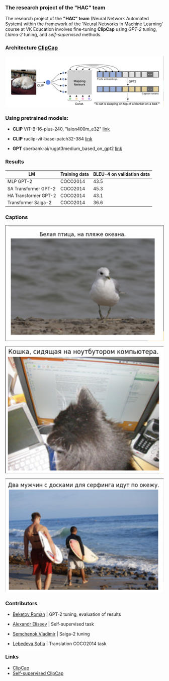 ### The research project of the "НАС" team


<p class="p1">The research project of the <strong>"НАС" team</strong> (Neural Network Automated System) within the framework of the 'Neural Networks in Machine Learning' course at VK Education involves fine-tuning <strong>ClipCap</strong> using <em>GPT-2</em> tuning, <em>Llama-2</em> tuning, and <em> self-supervised </em> methods.</p>


### Architecture [ClipCap](https://arxiv.org/pdf/2111.09734.pdf)

![ClipCap](./pictures/clipcap.png)

### Using pretrained models:

+ <strong>CLIP</strong> ViT-B-16-plus-240, "laion400m_e32"  [link](https://github.com/openai/CLIP)
+ <strong>CLIP</strong> ruclip-vit-base-patch32-384  [link](https://github.com/ai-forever/ru-clip)

+ <strong>GPT</strong> sberbank-ai/rugpt3medium_based_on_gpt2 [link](https://github.com/ai-forever/ru-gpts)


### Results

|          LM          | Training data | BLEU-4 on validation data | 
| -------------------- | ------------- |  ------------------------ |
| MLP GPT-2            |   COCO2014    |           43.5            | 
| SA Transformer GPT-2 |   COCO2014    |           45.3            |
| HA Transformer GPT-2 |   COCO2014    |           43.1            |
| Transformer Saiga-2  |   COCO2014    |           36.6            |

### Captions


![example1](./pictures/example1.png)


![example2](./pictures/example2.png)


![example3](./pictures/example3.png)


### Contributors

+ [Beketov Roman](https://github.com/rbeketov/)        |  GPT-2 tuning, evaluation of results

+ [Alexandr Eliseev](https://github.com/Sanchoues)     |  Self-supervised task

+ [Semchenok Vladimir](https://github.com/VAVASTO)  |  Saiga-2 tuning

+ [Lebedeva Sofia](https://github.com/Sofi0Le)       |  Translation COCO2014 task

### Links

- [ClipCap](https://arxiv.org/pdf/2111.09734.pdf)
- [Self-supervised ClipCap](https://arxiv.org/pdf/2306.15111.pdf)

